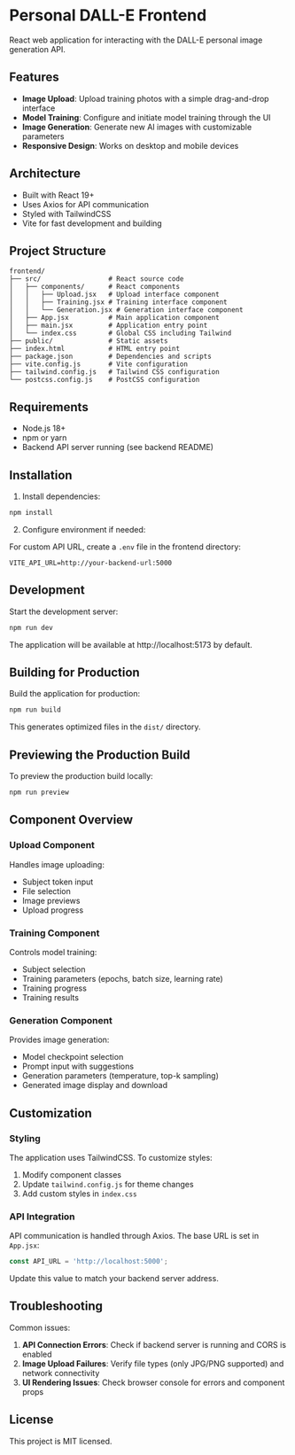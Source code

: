 # Personal DALL-E Frontend

React web application for interacting with the DALL-E personal image generation API.

## Features

- **Image Upload**: Upload training photos with a simple drag-and-drop interface
- **Model Training**: Configure and initiate model training through the UI
- **Image Generation**: Generate new AI images with customizable parameters
- **Responsive Design**: Works on desktop and mobile devices

## Architecture

- Built with React 19+
- Uses Axios for API communication
- Styled with TailwindCSS
- Vite for fast development and building

## Project Structure

```
frontend/
├── src/                 # React source code
│   ├── components/      # React components
│   │   ├── Upload.jsx   # Upload interface component
│   │   ├── Training.jsx # Training interface component
│   │   └── Generation.jsx # Generation interface component
│   ├── App.jsx          # Main application component
│   ├── main.jsx         # Application entry point
│   └── index.css        # Global CSS including Tailwind
├── public/              # Static assets
├── index.html           # HTML entry point
├── package.json         # Dependencies and scripts
├── vite.config.js       # Vite configuration
├── tailwind.config.js   # Tailwind CSS configuration
└── postcss.config.js    # PostCSS configuration
```

## Requirements

- Node.js 18+
- npm or yarn
- Backend API server running (see backend README)

## Installation

1. Install dependencies:

```bash
npm install
```

2. Configure environment if needed:

For custom API URL, create a `.env` file in the frontend directory:

```
VITE_API_URL=http://your-backend-url:5000
```

## Development

Start the development server:

```bash
npm run dev
```

The application will be available at http://localhost:5173 by default.

## Building for Production

Build the application for production:

```bash
npm run build
```

This generates optimized files in the `dist/` directory.

## Previewing the Production Build

To preview the production build locally:

```bash
npm run preview
```

## Component Overview

### Upload Component

Handles image uploading:
- Subject token input
- File selection
- Image previews
- Upload progress

### Training Component

Controls model training:
- Subject selection
- Training parameters (epochs, batch size, learning rate)
- Training progress
- Training results

### Generation Component

Provides image generation:
- Model checkpoint selection
- Prompt input with suggestions
- Generation parameters (temperature, top-k sampling)
- Generated image display and download

## Customization

### Styling

The application uses TailwindCSS. To customize styles:

1. Modify component classes
2. Update `tailwind.config.js` for theme changes
3. Add custom styles in `index.css`

### API Integration

API communication is handled through Axios. The base URL is set in `App.jsx`:

```jsx
const API_URL = 'http://localhost:5000';
```

Update this value to match your backend server address.

## Troubleshooting

Common issues:

1. **API Connection Errors**: Check if backend server is running and CORS is enabled
2. **Image Upload Failures**: Verify file types (only JPG/PNG supported) and network connectivity
3. **UI Rendering Issues**: Check browser console for errors and component props

## License

This project is MIT licensed.
